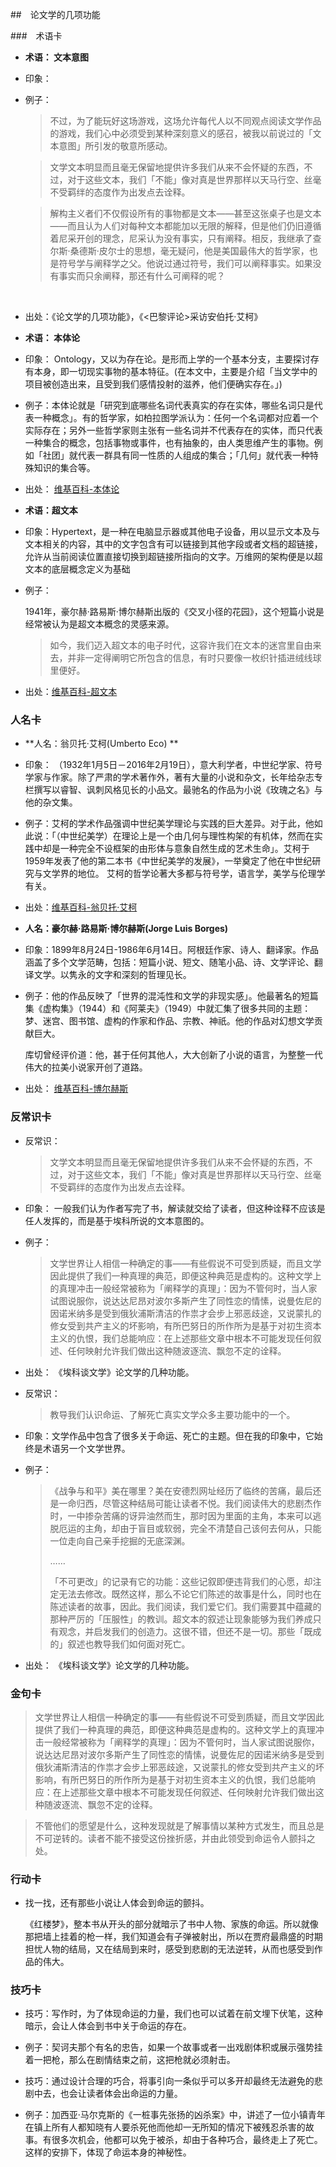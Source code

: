 ##　论文学的几项功能



###　术语卡

* **术语： 文本意图**

* 印象：

* 例子：

  > 不过，为了能玩好这场游戏，这场允许每代人以不同观点阅读文学作品的游戏，我们心中必须受到某种深刻意义的感召，被我以前说过的「文本意图」所引发的敬意所感动。

  > 文学文本明显而且毫无保留地提供许多我们从来不会怀疑的东西，不过，对于这些文本，我们「不能」像对真是世界那样以天马行空、丝毫不受羁绊的态度作为出发点去诠释。

  > 解构主义者们不仅假设所有的事物都是文本——甚至这张桌子也是文本——而且认为人们对每种文本都能加以无限的解释，但是他们仍旧遵循着尼采开创的理念，尼采认为没有事实，只有阐释。相反，我继承了查尔斯·桑德斯·皮尔士的思想，毫无疑问，他是美国最伟大的哲学家，也是符号学与阐释学之父。他说过通过符号，我们可以阐释事实。如果没有事实而只余阐释，那还有什么可阐释的呢？

  ​

* 出处：《论文学的几项功能》，《<巴黎评论>采访安伯托·艾柯》





* **术语： 本体论**

* 印象： Ontology，又以为存在论。是形而上学的一个基本分支，主要探讨存有本身，即一切现实事物的基本特征。(在本文中，主要是介绍「当文学中的项目被创造出来，且受到我们感情投射的滋养，他们便确实存在。」)

* 例子：本体论就是「研究到底哪些名词代表真实的存在实体，哪些名词只是代表一种概念」。有的哲学家，如柏拉图学派认为：任何一个名词都对应着一个实际存在；另外一些哲学家则主张有一些名词并不代表存在的实体，而只代表一种集合的概念，包括事物或事件，也有抽象的，由人类思维产生的事物。例如「社团」就代表一群具有同一性质的人组成的集合；「几何」就代表一种特殊知识的集合等。

* 出处： [维基百科-本体论](https://zh.wikipedia.org/wiki/%E6%9C%AC%E4%BD%93%E8%AE%BA_(%E5%93%B2%E5%AD%A6))




* **术语：超文本**

* 印象：Hypertext，是一种在电脑显示器或其他电子设备，用以显示文本及与文本相关的内容，其中的文字包含有可以链接到其他字段或者文档的超链接，允许从当前阅读位置直接切换到超链接所指向的文字。万维网的架构便是以超文本的底层概念定义为基础

* 例子：

  1941年，豪尔赫·路易斯·博尔赫斯出版的《交叉小径的花园》，这个短篇小说是经常被认为是超文本概念的灵感来源。

  > 如今，我们迈入超文本的电子时代，这容许我们在文本的迷宫里自由来去，并非一定得阐明它所包含的信息，有时只要像一枚织针插进绒线球里便好。

* 出处：[维基百科-超文本](https://zh.wikipedia.org/wiki/超文本)



### 人名卡

* **人名：翁贝托·艾柯(Umberto Eco) **
* 印象： （1932年1月5日－2016年2月19日），意大利学者，中世纪学家、符号学家与作家。除了严肃的学术著作外，著有大量的小说和杂文，长年给杂志专栏撰写以睿智、讽刺风格见长的小品文。最驰名的作品为小说《玫瑰之名》与他的杂文集。
* 例子：艾柯的学术作品强调中世纪美学理论与实践的巨大差异。对于此，他如此说：「（中世纪美学）在理论上是一个由几何与理性构架的有机体，然而在实践中却是一种完全不设框架的由形体与意象自然生成的艺术生命」。艾柯于1959年发表了他的第二本书《中世纪美学的发展》，一举奠定了他在中世纪研究与文学界的地位。 艾柯的哲学论著大多都与符号学，语言学，美学与伦理学有关。
* 出处：[维基百科-翁贝托·艾柯](https://zh.wikipedia.org/wiki/%E7%BF%81%E8%B4%9D%E6%89%98%C2%B7%E5%9F%83%E5%8F%AF)






* **人名：豪尔赫·路易斯·博尔赫斯(Jorge Luis Borges)**

* 印象：1899年8月24日-1986年6月14日。阿根廷作家、诗人、翻译家。作品涵盖了多个文学范畴，包括：短篇小说、短文、随笔小品、诗、文学评论、翻译文学。以隽永的文字和深刻的哲理见长。

* 例子：他的作品反映了「世界的混沌性和文学的非现实感」。他最著名的短篇集《虚构集》（1944）和《阿莱夫》（1949）中就汇集了很多共同的主题：梦、迷宫、图书馆、虚构的作家和作品、宗教、神祇。他的作品对幻想文学贡献巨大。

  库切曾经评价道：他，甚于任何其他人，大大创新了小说的语言，为整整一代伟大的拉美小说家开创了道路。

* 出处： [维基百科-博尔赫斯](https://zh.wikipedia.org/wiki/%E8%B1%AA%E5%B0%94%E8%B5%AB%C2%B7%E8%B7%AF%E6%98%93%E6%96%AF%C2%B7%E5%8D%9A%E5%B0%94%E8%B5%AB%E6%96%AF)


### 反常识卡

* 反常识：

  > 文学文本明显而且毫无保留地提供许多我们从来不会怀疑的东西，不过，对于这些文本，我们「不能」像对真是世界那样以天马行空、丝毫不受羁绊的态度作为出发点去诠释。

* 印象： 一般我们认为作者写完了书，解读就交给了读者，但这种诠释不应该是任人发挥的，而是基于埃科所说的文本意图的。

* 例子： 

  > 文学世界让人相信一种确定的事——有些假说不可受到质疑，而且文学因此提供了我们一种真理的典范，即便这种典范是虚构的。这种文学上的真理冲击一般经常被称为「阐释学的真理」：因为不管何时，当人家试图说服你，说达达尼昂对波尔多斯产生了同性恋的情愫，说曼佐尼的因诺米纳多是受到俄狄浦斯清洁的作祟才会步上邪恶歧途，又说蒙扎的修女受到共产主义的坏影响，有所巴努日的所作所为是基于对初生资本主义的仇恨，我们总能响应：在上述那些文章中根本不可能发现任何叙述、任何映射允许我们做出这种随波逐流、飘忽不定的诠释。

* 出处： 《埃科谈文学》论文学的几种功能。



* 反常识：

  > 教导我们认识命运、了解死亡真实文学众多主要功能中的一个。

* 印象：文学作品中包含了很多关于命运、死亡的主题。但在我的印象中，它始终是术语另一个文学世界。

* 例子：

  > 《战争与和平》美在哪里？美在安德烈网址经历了临终的苦痛，最后还是一命归西，尽管这种结局可能让读者不悦。我们阅读伟大的悲剧杰作时，一中掺杂苦痛的讶异油然而生，那时因为里面的主角，本来可以逃脱厄运的主角，却由于盲目或软弱，完全不清楚自己该何去何从，只能一位走向自己亲手挖掘的无底深渊。
  >
  > ……
  >
  > 「不可更改」的记录有它的功能：这些记叙即便违背我们的心愿，却注定无法去修改。既然这样，那么不论它们陈述的故事是什么，同时也在陈述读者的故事，因此。我们阅读，我们爱它们。我们需要其中蕴藏的那种严厉的「压服性」的教训。超文本的叙述让现象能够为我们养成只有观念，并启发我们的创造力。这很不错，但还不是一切。那些「既成的」叙述也教导我们如何面对死亡。

* 出处： 《埃科谈文学》论文学的几种功能。



### 金句卡

> 文学世界让人相信一种确定的事——有些假说不可受到质疑，而且文学因此提供了我们一种真理的典范，即便这种典范是虚构的。这种文学上的真理冲击一般经常被称为「阐释学的真理」：因为不管何时，当人家试图说服你，说达达尼昂对波尔多斯产生了同性恋的情愫，说曼佐尼的因诺米纳多是受到俄狄浦斯清洁的作祟才会步上邪恶歧途，又说蒙扎的修女受到共产主义的坏影响，有所巴努日的所作所为是基于对初生资本主义的仇恨，我们总能响应：在上述那些文章中根本不可能发现任何叙述、任何映射允许我们做出这种随波逐流、飘忽不定的诠释。

> 不管他们的愿望是什么，这种发现就是了解事情以某种方式发生，而且总是不可逆转的。读者不能不接受这份挫折感，并由此领受到命运令人颤抖之处。



### 行动卡

* 找一找，还有那些小说让人体会到命运的颤抖。

  《红楼梦》，整本书从开头的部分就暗示了书中人物、家族的命运。所以就像那把墙上挂着的枪一样，我们知道会有子弹被射出，所以在贾府最鼎盛的时期担忧人物的结局，又在结局到来时，感受到悲剧的无法逆转，从而也感受到作品的伟大。



### 技巧卡

* 技巧：写作时，为了体现命运的力量，我们也可以试着在前文埋下伏笔，这种暗示，会让人体会到书中关于命运的存在。
* 例子：契诃夫那个有名的忠告，如果一个故事或者一出戏剧体积或展示强势挂着一把枪，那么在剧情结束之前，这把枪就必须射击。






* 技巧：通过设计合理的巧合，将事引向一条似乎可以多开却最终无法避免的悲剧中去，也会让读者体会出命运的力量。
* 例子：加西亚·马尔克斯的《一桩事先张扬的凶杀案》中，讲述了一位小镇青年在镇上所有人都知晓有人要杀死他而他却一无所知的情况下被残忍杀害的故事。有很多次机会，他都可以免于被杀，却由于各种巧合，最终走上了死亡。这样的安排下，体现了命运本身的神秘性。


